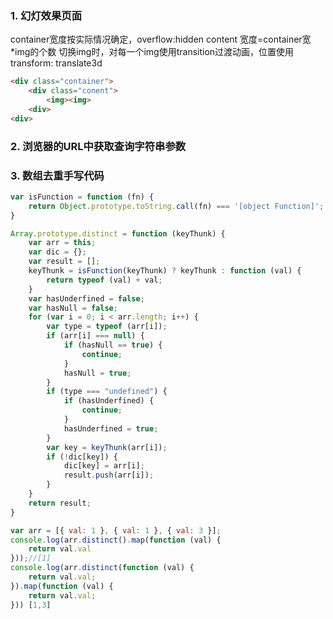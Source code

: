 ### 1. 幻灯效果页面
container宽度按实际情况确定，overflow:hidden
content 宽度=container宽*img的个数
切换img时，对每一个img使用transition过渡动画，位置使用transform: translate3d
```html
<div class="container">
	<div class="conent">
		<img><img>
	<div>
<div>
```

### 2. 浏览器的URL中获取查询字符串参数

### 3. 数组去重手写代码

```js
var isFunction = function (fn) {
	return Object.prototype.toString.call(fn) === '[object Function]';
}

Array.prototype.distinct = function (keyThunk) {
	var arr = this;
	var dic = {};
	var result = [];
	keyThunk = isFunction(keyThunk) ? keyThunk : function (val) {
		return typeof (val) + val;
	}
	var hasUnderfined = false;
	var hasNull = false;
	for (var i = 0; i < arr.length; i++) {
		var type = typeof (arr[i]);
		if (arr[i] === null) {
			if (hasNull == true) {
				continue;
			}
			hasNull = true;
		}
		if (type === "undefined") {
			if (hasUnderfined) {
				continue;
			}
			hasUnderfined = true;
		}
		var key = keyThunk(arr[i]);
		if (!dic[key]) {
			dic[key] = arr[i];
			result.push(arr[i]);
		}
	}
	return result;
}

var arr = [{ val: 1 }, { val: 1 }, { val: 3 }];
console.log(arr.distinct().map(function (val) {
	return val.val
}));//[1]
console.log(arr.distinct(function (val) {
	return val.val;
}).map(function (val) {
	return val.val;
})) [1,3]
```


